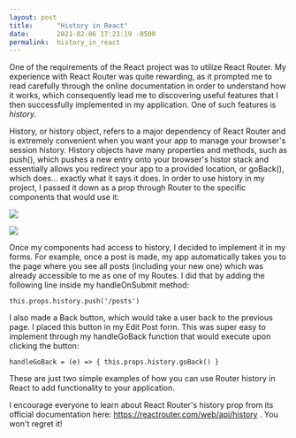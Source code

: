 ```yaml
---
layout: post
title:      "History in React"
date:       2021-02-06 17:23:19 -0500
permalink:  history_in_react
---
```



One of the requirements of the React project was to utilize React Router. My experience with React Router was quite rewarding, as it prompted me to read carefully through the online documentation in order to understand how it works, which consequently lead me to discovering useful features that I then successfully implemented in my application. One of such features is *history*. 

History, or history object, refers to a major dependency of React Router and is extremely convenient when you want your app to manage your browser's session history. History objects have many properties and methods, such as push(), which pushes a new entry onto your browser's histor stack and essentially allows you redirect your app to a provided location, or goBack(), which does... exactly what it says it does. In order to use history in my project, I passed it down as a prop  through Router to the specific components that would use it: 

![](https://imgur.com/lHDWQGU)

![](http://)


Once my components had access to history, I decided to implement it in my forms. For example, once a post is made, my app automatically takes you to the page where you see all posts (including your new one) which was already accessible to me as one of my Routes. I did that by adding the following line inside my handleOnSubmit method:

``this.props.history.push('/posts')``


I also made a Back button, which would take a user back to the previous page. I placed this button in my Edit Post form. This was super easy to implement through my handleGoBack function that would execute upon clicking the button:

``handleGoBack = (e) => {
      this.props.history.goBack()
    }``


These are just two simple examples of how you can use Router history in React to add functionality to your application. 

I encourage everyone to learn about React Router's history prop from its official documentation here: https://reactrouter.com/web/api/history . You won't regret it!

